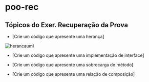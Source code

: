 # poo-rec

## Tópicos do Exer. Recuperação da Prova

* [Crie um código que apresente uma herança]

![herancauml](https://user-images.githubusercontent.com/104468335/194680426-58d18d93-bc13-4048-aa7f-4a074cb8ef20.png)

* [Crie um código que apresente uma implementação de interface]

* [Crie um código que apresente uma sobrecarga de método]

* [Crie um código que apresente uma relação de composição]
